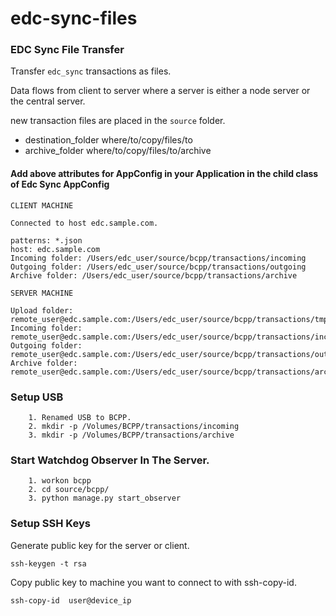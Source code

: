 # edc-sync-files

### EDC Sync File Transfer

Transfer `edc_sync` transactions as files.

Data flows from client to server where a server is either a node server or the central server.

new transaction files are placed in the `source` folder. 

- destination_folder where/to/copy/files/to
- archive_folder where/to/copy/files/to/archive

#### Add above attributes for AppConfig in your Application in the child class of Edc Sync AppConfig

```
CLIENT MACHINE

Connected to host edc.sample.com.

patterns: *.json
host: edc.sample.com
Incoming folder: /Users/edc_user/source/bcpp/transactions/incoming
Outgoing folder: /Users/edc_user/source/bcpp/transactions/outgoing
Archive folder: /Users/edc_user/source/bcpp/transactions/archive

SERVER MACHINE

Upload folder: remote_user@edc.sample.com:/Users/edc_user/source/bcpp/transactions/tmp
Incoming folder: remote_user@edc.sample.com:/Users/edc_user/source/bcpp/transactions/incoming
Outgoing folder: remote_user@edc.sample.com:/Users/edc_user/source/bcpp/transactions/outgoing
Archive folder: remote_user@edc.sample.com:/Users/edc_user/source/bcpp/transactions/archive

```

### Setup USB

```
	1. Renamed USB to BCPP.
	2. mkdir -p /Volumes/BCPP/transactions/incoming
	3. mkdir -p /Volumes/BCPP/transactions/archive
```
### Start Watchdog Observer In The Server.

```
	1. workon bcpp
	2. cd source/bcpp/
	3. python manage.py start_observer
```

### Setup SSH Keys

Generate public key for the server or client.

    ssh-keygen -t rsa
Copy public key to machine you want to connect to with ssh-copy-id.
    
    ssh-copy-id  user@device_ip
